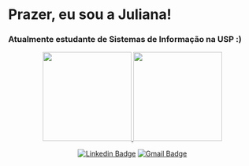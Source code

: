 <div> 
 <h1>Prazer, eu sou a Juliana!</h1>
 <h3>Atualmente estudante de Sistemas de Informação na USP :)</h3>
</div>
 
<div align="center">
  <a href="https://github.com/xiforivia">
  <img height="180em" src="https://github-readme-stats.vercel.app/api?username=xiforivia&show_icons=true&theme=react&include_all_commits=true&count_private=true"/>
  <img height="180em" src="https://github-readme-stats.vercel.app/api/top-langs/?username=xiforivia&layout=compact&langs_count=7&theme=react"/>
   
[![Linkedin Badge](https://img.shields.io/badge/-Juliana%20Ribeiro-3733dd?style=flat-square&logo=Linkedin&logoColor=white&link=https://www.linkedin.com/in/juliana-ribeiro03/)](https://www.linkedin.com/in/juliana-ribeiro03/) [![Gmail Badge](https://img.shields.io/badge/-julianaf.ribeiro03@gmail.com-3733dd?style=flat-square&logo=Gmail&logoColor=white&link=mailto:julianaf.ribeiro03@gmail.com)](mailto:julianaf.ribeiro03@gmail.com)
</div>

